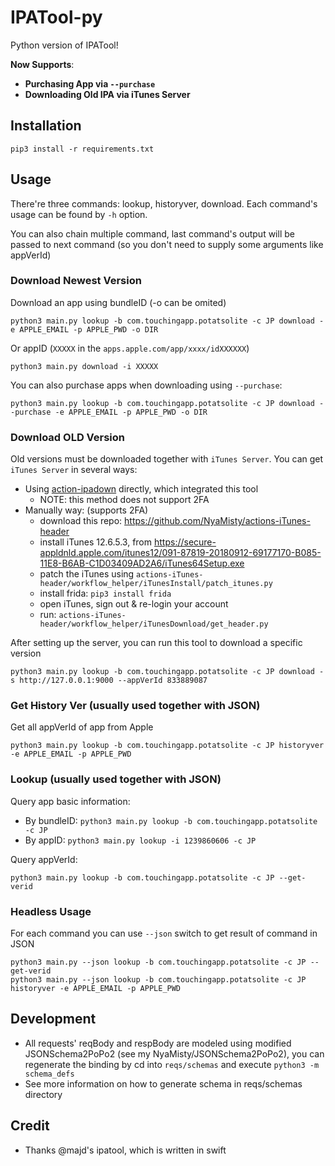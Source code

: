 # IPATool-py

Python version of IPATool! 

**Now Supports**:
  - **Purchasing App via `--purchase`**
  - **Downloading Old IPA via iTunes Server**

## Installation

```
pip3 install -r requirements.txt
```

## Usage

There're three commands: lookup, historyver, download. Each command's usage can be found by `-h` option.

You can also chain multiple command, last command's output will be passed to next command (so you don't need to supply some arguments like appVerId)

### Download Newest Version

Download an app using bundleID (-o can be omited)
```
python3 main.py lookup -b com.touchingapp.potatsolite -c JP download -e APPLE_EMAIL -p APPLE_PWD -o DIR
```

Or appID (`XXXXX` in the `apps.apple.com/app/xxxx/idXXXXXX`)
```
python3 main.py download -i XXXXX
```

You can also purchase apps when downloading using `--purchase`:
```
python3 main.py lookup -b com.touchingapp.potatsolite -c JP download --purchase -e APPLE_EMAIL -p APPLE_PWD -o DIR
```

### Download OLD Version

Old versions must be downloaded together with `iTunes Server`. You can get `iTunes Server` in several ways:
- Using [action-ipadown](https://github.com/NyaMisty/action-ipadown) directly, which integrated this tool
    - NOTE: this method does not support 2FA
- Manually way: (supports 2FA)
    - download this repo: https://github.com/NyaMisty/actions-iTunes-header
    - install iTunes 12.6.5.3, from https://secure-appldnld.apple.com/itunes12/091-87819-20180912-69177170-B085-11E8-B6AB-C1D03409AD2A6/iTunes64Setup.exe
    - patch the iTunes using `actions-iTunes-header/workflow_helper/iTunesInstall/patch_itunes.py`
    - install frida: `pip3 install frida`
    - open iTunes, sign out & re-login your account
    - run: `actions-iTunes-header/workflow_helper/iTunesDownload/get_header.py`

After setting up the server, you can run this tool to download a specific version
```
python3 main.py lookup -b com.touchingapp.potatsolite -c JP download -s http://127.0.0.1:9000 --appVerId 833889087
```

### Get History Ver (usually used together with JSON)

Get all appVerId of app from Apple
```
python3 main.py lookup -b com.touchingapp.potatsolite -c JP historyver -e APPLE_EMAIL -p APPLE_PWD
```

### Lookup (usually used together with JSON)

Query app basic information:
- By bundleID: `python3 main.py lookup -b com.touchingapp.potatsolite -c JP`
- By appID: `python3 main.py lookup -i 1239860606 -c JP`

Query appVerId:
```
python3 main.py lookup -b com.touchingapp.potatsolite -c JP --get-verid
```

### Headless Usage

For each command you can use `--json` switch to get result of command in JSON

```
python3 main.py --json lookup -b com.touchingapp.potatsolite -c JP --get-verid
python3 main.py --json lookup -b com.touchingapp.potatsolite -c JP historyver -e APPLE_EMAIL -p APPLE_PWD
```

## Development

- All requests' reqBody and respBody are modeled using modified JSONSchema2PoPo2 (see my NyaMisty/JSONSchema2PoPo2), you can regenerate the binding by cd into `reqs/schemas` and execute `python3 -m schema_defs`
- See more information on how to generate schema in reqs/schemas directory

## Credit

- Thanks @majd's ipatool, which is written in swift
